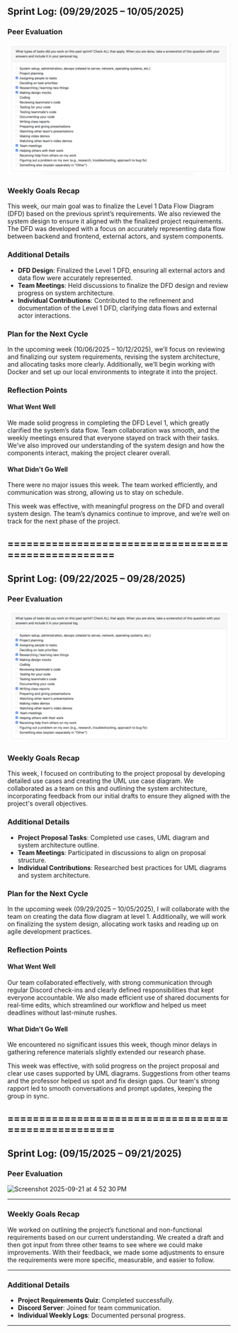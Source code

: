 ## Sprint Log: (09/29/2025 – 10/05/2025)

### Peer Evaluation
![alt text](../peer_eval_screenshots/05-10-2025_PeerEval_Puneet_Maan.png)

### Weekly Goals Recap
This week, our main goal was to finalize the Level 1 Data Flow Diagram (DFD) based on the previous sprint’s requirements. We also reviewed the system design to ensure it aligned with the finalized project requirements. The DFD was developed with a focus on accurately representing data flow between backend and frontend, external actors, and system components.

### Additional Details
- **DFD Design**: Finalized the Level 1 DFD, ensuring all external actors and data flow were accurately represented.
- **Team Meetings**: Held discussions to finalize the DFD design and review progress on system architecture.
- **Individual Contributions**: Contributed to the refinement and documentation of the Level 1 DFD, clarifying data flows and external actor interactions.

### Plan for the Next Cycle
In the upcoming week (10/06/2025 – 10/12/2025), we’ll focus on reviewing and finalizing our system requirements, revising the system architecture, and allocating tasks more clearly. Additionally, we’ll begin working with Docker and set up our local environments to integrate it into the project.

### Reflection Points
#### What Went Well
We made solid progress in completing the DFD Level 1, which greatly clarified the system’s data flow. Team collaboration was smooth, and the weekly meetings ensured that everyone stayed on track with their tasks. We’ve also improved our understanding of the system design and how the components interact, making the project clearer overall.

#### What Didn't Go Well
There were no major issues this week. The team worked efficiently, and communication was strong, allowing us to stay on schedule.

This week was effective, with meaningful progress on the DFD and overall system design. The team’s dynamics continue to improve, and we’re well on track for the next phase of the project.


## ====================================================

## Sprint Log: (09/22/2025 – 09/28/2025)

### Peer Evaluation
![alt text](../peer_eval_screenshots/28-09-2025_PeerEval_Puneet_Maan.png)

### Weekly Goals Recap
This week, I focused on contributing to the project proposal by developing detailed use cases and creating the UML use case diagram. We collaborated as a team on this and outlining the system architecture, incorporating feedback from our initial drafts to ensure they aligned with the project's overall objectives.

### Additional Details
- **Project Proposal Tasks**: Completed use cases, UML diagram and system architecture outline.
- **Team Meetings**: Participated in discussions to align on proposal structure.
- **Individual Contributions**: Researched best practices for UML diagrams and system architecture.

### Plan for the Next Cycle
In the upcoming week (09/29/2025 – 10/05/2025), I will collaborate with the team on creating the data flow diagram at level 1. Additionally, we will work on finalizing the system design, allocating work tasks and reading up on agile development practices.

### Reflection Points
#### What Went Well
Our team collaborated effectively, with strong communication through regular Discord check-ins and clearly defined responsibilities that kept everyone accountable. We also made efficient use of shared documents for real-time edits, which streamlined our workflow and helped us meet deadlines without last-minute rushes.

#### What Didn't Go Well
We encountered no significant issues this week, though minor delays in gathering reference materials slightly extended our research phase.

This week was effective, with solid progress on the project proposal and clear use cases supported by UML diagrams. Suggestions from other teams and the professor helped us spot and fix design gaps. Our team's strong rapport led to smooth conversations and prompt updates, keeping the group in sync.

## ====================================================

## Sprint Log: (09/15/2025 – 09/21/2025)

### Peer Evaluation
<img width="936" height="542" alt="Screenshot 2025-09-21 at 4 52 30 PM" src="https://github.com/user-attachments/assets/00423013-e9e4-48b1-b146-89655ae275ef" />

---

### Weekly Goals Recap
We worked on outlining the project’s functional and non-functional requirements based on our current understanding. We created a draft and then got input from three other teams to see where we could make improvements.
With their feedback, we made some adjustments to ensure the requirements were more specific, measurable, and easier to follow.

---

### Additional Details
- **Project Requirements Quiz**: Completed successfully.
- **Discord Server**: Joined for team communication.
- **Individual Weekly Logs**: Documented personal progress.

---